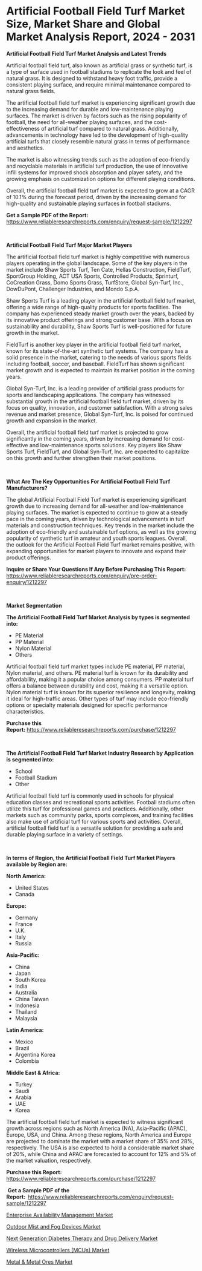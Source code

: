 <p><h1>Artificial Football Field Turf Market Size, Market Share and Global Market Analysis Report, 2024 - 2031</h1></p><p><strong>Artificial Football Field Turf Market Analysis and Latest Trends</strong></p>
<p><p>Artificial football field turf, also known as artificial grass or synthetic turf, is a type of surface used in football stadiums to replicate the look and feel of natural grass. It is designed to withstand heavy foot traffic, provide a consistent playing surface, and require minimal maintenance compared to natural grass fields.</p><p>The artificial football field turf market is experiencing significant growth due to the increasing demand for durable and low-maintenance playing surfaces. The market is driven by factors such as the rising popularity of football, the need for all-weather playing surfaces, and the cost-effectiveness of artificial turf compared to natural grass. Additionally, advancements in technology have led to the development of high-quality artificial turfs that closely resemble natural grass in terms of performance and aesthetics.</p><p>The market is also witnessing trends such as the adoption of eco-friendly and recyclable materials in artificial turf production, the use of innovative infill systems for improved shock absorption and player safety, and the growing emphasis on customization options for different playing conditions.</p><p>Overall, the artificial football field turf market is expected to grow at a CAGR of 10.1% during the forecast period, driven by the increasing demand for high-quality and sustainable playing surfaces in football stadiums.</p></p>
<p><strong>Get a Sample PDF of the Report:&nbsp;</strong> <a href="https://www.reliableresearchreports.com/enquiry/request-sample/1212297">https://www.reliableresearchreports.com/enquiry/request-sample/1212297</a></p>
<p>&nbsp;</p>
<p><strong>Artificial Football Field Turf Major Market Players</strong></p>
<p><p>The artificial football field turf market is highly competitive with numerous players operating in the global landscape. Some of the key players in the market include Shaw Sports Turf, Ten Cate, Hellas Construction, FieldTurf, SportGroup Holding, ACT USA Sports, Controlled Products, Sprinturf, CoCreation Grass, Domo Sports Grass, TurfStore, Global Syn-Turf, Inc., DowDuPont, Challenger Industries, and Mondo S.p.A.</p><p>Shaw Sports Turf is a leading player in the artificial football field turf market, offering a wide range of high-quality products for sports facilities. The company has experienced steady market growth over the years, backed by its innovative product offerings and strong customer base. With a focus on sustainability and durability, Shaw Sports Turf is well-positioned for future growth in the market.</p><p>FieldTurf is another key player in the artificial football field turf market, known for its state-of-the-art synthetic turf systems. The company has a solid presence in the market, catering to the needs of various sports fields including football, soccer, and baseball. FieldTurf has shown significant market growth and is expected to maintain its market position in the coming years.</p><p>Global Syn-Turf, Inc. is a leading provider of artificial grass products for sports and landscaping applications. The company has witnessed substantial growth in the artificial football field turf market, driven by its focus on quality, innovation, and customer satisfaction. With a strong sales revenue and market presence, Global Syn-Turf, Inc. is poised for continued growth and expansion in the market.</p><p>Overall, the artificial football field turf market is projected to grow significantly in the coming years, driven by increasing demand for cost-effective and low-maintenance sports solutions. Key players like Shaw Sports Turf, FieldTurf, and Global Syn-Turf, Inc. are expected to capitalize on this growth and further strengthen their market positions.</p></p>
<p>&nbsp;</p>
<p><strong>What Are The Key Opportunities For Artificial Football Field Turf Manufacturers?</strong></p>
<p><p>The global Artificial Football Field Turf market is experiencing significant growth due to increasing demand for all-weather and low-maintenance playing surfaces. The market is expected to continue to grow at a steady pace in the coming years, driven by technological advancements in turf materials and construction techniques. Key trends in the market include the adoption of eco-friendly and sustainable turf options, as well as the growing popularity of synthetic turf in amateur and youth sports leagues. Overall, the outlook for the Artificial Football Field Turf market remains positive, with expanding opportunities for market players to innovate and expand their product offerings.</p></p>
<p><strong>Inquire or Share Your Questions If Any Before Purchasing This Report:</strong> <a href="https://www.reliableresearchreports.com/enquiry/pre-order-enquiry/1212297">https://www.reliableresearchreports.com/enquiry/pre-order-enquiry/1212297</a></p>
<p>&nbsp;</p>
<p><strong>Market Segmentation</strong></p>
<p><strong>The Artificial Football Field Turf Market Analysis by types is segmented into:</strong></p>
<p><ul><li>PE Material</li><li>PP Material</li><li>Nylon Material</li><li>Others</li></ul></p>
<p><p>Artificial football field turf market types include PE material, PP material, Nylon material, and others. PE material turf is known for its durability and affordability, making it a popular choice among consumers. PP material turf offers a balance between durability and cost, making it a versatile option. Nylon material turf is known for its superior resilience and longevity, making it ideal for high-traffic areas. Other types of turf may include eco-friendly options or specialty materials designed for specific performance characteristics.</p></p>
<p><strong>Purchase this Report:&nbsp;</strong><a href="https://www.reliableresearchreports.com/purchase/1212297">https://www.reliableresearchreports.com/purchase/1212297</a></p>
<p>&nbsp;</p>
<p><strong>The Artificial Football Field Turf Market Industry Research by Application is segmented into:</strong></p>
<p><ul><li>School</li><li>Football Stadium</li><li>Other</li></ul></p>
<p><p>Artificial football field turf is commonly used in schools for physical education classes and recreational sports activities. Football stadiums often utilize this turf for professional games and practices. Additionally, other markets such as community parks, sports complexes, and training facilities also make use of artificial turf for various sports and activities. Overall, artificial football field turf is a versatile solution for providing a safe and durable playing surface in a variety of settings.</p></p>
<p>&nbsp;</p>
<p><strong>In terms of Region, the Artificial Football Field Turf Market Players available by Region are:</strong></p>
<p>
    <p> <strong> North America: </strong>
        <ul>
            <li>United States</li>
            <li>Canada</li>
        </ul>
        </p> 
    <p> <strong> Europe: </strong>
        <ul>
            <li>Germany</li>
            <li>France</li>
            <li>U.K.</li>
            <li>Italy</li>
            <li>Russia</li>
        </ul>
        </p> 
    <p> <strong> Asia-Pacific: </strong>
        <ul>
            <li>China</li>
            <li>Japan</li>
            <li>South Korea</li>
            <li>India</li>
            <li>Australia</li>
            <li>China Taiwan</li>
            <li>Indonesia</li>
            <li>Thailand</li>
            <li>Malaysia</li>
        </ul>
        </p> 
    <p> <strong> Latin America: </strong>
        <ul>
            <li>Mexico</li>
            <li>Brazil</li>
            <li>Argentina Korea</li>
            <li>Colombia</li>
        </ul>
        </p> 
    <p> <strong> Middle East & Africa: </strong>
        <ul>
            <li>Turkey</li>
            <li>Saudi</li>
            <li>Arabia</li>
            <li>UAE</li>
            <li>Korea</li>
        </ul>
    </p>
    </p>
<p><p>The artificial football field turf market is expected to witness significant growth across regions such as North America (NA), Asia-Pacific (APAC), Europe, USA, and China. Among these regions, North America and Europe are projected to dominate the market with a market share of 35% and 28%, respectively. The USA is also expected to hold a considerable market share of 20%, while China and APAC are forecasted to account for 12% and 5% of the market valuation, respectively.</p></p>
<p><strong>Purchase this Report: </strong><a href="https://www.reliableresearchreports.com/purchase/1212297">https://www.reliableresearchreports.com/purchase/1212297</a></p>
<p>&nbsp;<strong>Get a Sample PDF of the Report:&nbsp;&nbsp;</strong><a href="https://www.reliableresearchreports.com/enquiry/request-sample/1212297">https://www.reliableresearchreports.com/enquiry/request-sample/1212297</a></p>
<p><strong></strong></p>
<p><p><a href="https://medium.com/@dioncollins8227/enterprise-availability-management-market-analysis-its-cagr-market-segmentation-and-global-098ecb7ac0cb">Enterprise Availability Management Market</a></p><p><a href="https://github.com/peachesmcdowel1/Market-Research-Report-List-1/blob/main/outdoor-mist-and-fog-devices-market.md">Outdoor Mist and Fog Devices Market</a></p><p><a href="https://medium.com/@dioncollins8227/next-generation-diabetes-therapy-and-drug-delivery-market-the-key-to-successful-business-strategy-9c281ba4a946">Next Generation Diabetes Therapy and Drug Delivery Market</a></p><p><a href="https://github.com/edytherolanlouisejk1miz0wig/Market-Research-Report-List-1/blob/main/wireless-microcontrollers-mcus-market.md">Wireless Microcontrollers (MCUs) Market</a></p><p><a href="https://medium.com/@dioncollins8227/metal-amp-metal-ores-market-share-evolution-and-market-growth-trends-2024-2031-0be1edae4389">Metal & Metal Ores Market</a></p></p>